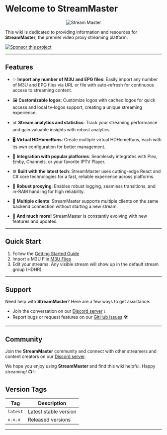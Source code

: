 # Welcome to StreamMaster

<p align="center">
  <img src="assets/sm_logo.png" alt="Stream Master" />
</p>

This wiki is dedicated to providing information and resources for **StreamMaster**, the premier video proxy streaming platform.

[![Sponsor this project](https://img.shields.io/badge/Sponsor-%E2%9D%A4-pink)](https://www.patreon.com/user?u=52683080)

---

## Features

- ✨ **Import any number of M3U and EPG files**: Easily import any number of M3U and EPG files via URL or file with auto-refresh for continuous access to streaming content.
- 🖼️ **Customizable logos**: Customize logos with cached logos for quick access and local tv-logos support, creating a unique streaming experience.

- 📊 **Stream analytics and statistics**: Track your streaming performance and gain valuable insights with robust analytics.

- 🖥️ **Virtual HDHomeRuns**: Create multiple virtual HDHomeRuns, each with its own configuration for better management.

- 🔗 **Integration with popular platforms**: Seamlessly integrates with Plex, Emby, Channels, or your favorite IPTV Player.

- ⚙️ **Built with the latest tech**: StreamMaster uses cutting-edge React and C# core technologies for a fast, reliable experience across platforms.

- 🚀 **Robust proxying**: Enables robust logging, seamless transitions, and in-RAM handling for high reliability.

- 👥 **Multiple clients**: StreamMaster supports multiple clients on the same backend connection without starting a new stream.

- 🎉 **And much more!** StreamMaster is constantly evolving with new features and updates.

---

## Quick Start

1. Follow the [Getting Started Guide](GettingStarted.md)
2. Import a M3U File [M3U Files](M3U.md)
3. Edit your streams. Any visible stream will show up in the default stream group (HDHR).

---

## Support

Need help with **StreamMaster**? Here are a few ways to get assistance:

- Join the conversation on our [Discord server](https://discord.gg/gFz7EtHhG2) 📞
- Report bugs or request features on our [GitHub Issues](https://github.com/carlreid/StreamMaster/issues) 🛠️

---

## Community

Join the **StreamMaster** community and connect with other streamers and content creators on our [Discord server](https://discord.gg/gFz7EtHhG2).

We hope you enjoy using **StreamMaster** and find this wiki helpful. Happy streaming! 📺✨

## Version Tags

| Tag      | Description           |
| -------- | --------------------- |
| `latest` | Latest stable version |
| `x.x.x`  | Released versions     |

---
